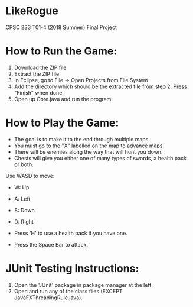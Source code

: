 # LikeRogue
CPSC 233 T01-4 (2018 Summer) Final Project

# How to Run the Game:
1. Download the ZIP file
2. Extract the ZIP file
3. In Eclipse, go to File -> Open Projects from File System
4. Add the directory which should be the extracted file from step 2. Press "Finish" when done.
5. Open up Core.java and run the program.

# How to Play the Game:
- The goal is to make it to the end through multiple maps.
- You must go to the "X" labelled on the map to advance maps.
- There will be enemies along the way that will hunt you down.
- Chests will give you either one of many types of swords, a health pack or both.

Use WASD to move:
- W: Up
- A: Left
- S: Down
- D: Right

- Press 'H' to use a health pack if you have one.
- Press the Space Bar to attack.

# JUnit Testing Instructions:
1. Open the 'JUnit' package in package manager at the left.
2. Open and run any of the class files (EXCEPT JavaFXThreadingRule.java).
